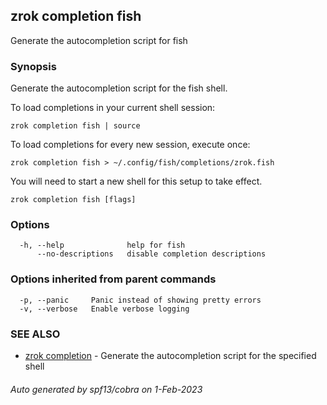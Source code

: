 ## zrok completion fish

Generate the autocompletion script for fish

### Synopsis

Generate the autocompletion script for the fish shell.

To load completions in your current shell session:

	zrok completion fish | source

To load completions for every new session, execute once:

	zrok completion fish > ~/.config/fish/completions/zrok.fish

You will need to start a new shell for this setup to take effect.


```
zrok completion fish [flags]
```

### Options

```
  -h, --help              help for fish
      --no-descriptions   disable completion descriptions
```

### Options inherited from parent commands

```
  -p, --panic     Panic instead of showing pretty errors
  -v, --verbose   Enable verbose logging
```

### SEE ALSO

* [zrok completion](zrok_completion.md)	 - Generate the autocompletion script for the specified shell

###### Auto generated by spf13/cobra on 1-Feb-2023
